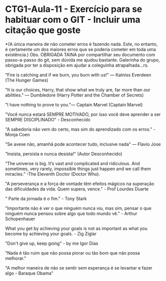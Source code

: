 # CTG1-Aula-11 - Exercício para se habituar com o GIT - Incluir uma citação que goste

\*(A única maneira de não cometer erros é fazendo nada. Este, no entanto, é certamente um dos maiores erros que se poderia cometer em toda uma existência.)
Obs. OBRIGADA TAINA por compartilhar seu documento com passo-a-passo do git, sem dúvida me ajudou bastante. Galerinha do grupo, obrigada por ter a disposição em ajudar a coleguinha atrapalhada...rs.

"Fire is catching and if we burn, you burn with us!" ― Katniss Everdeen (The Hunger Games)

"It is our choices, Harry, that show what we truly are, far more than our abilities." ― Dumbledore (Harry Potter and the Chamber of Secrets)

"I have nothing to prove to you."― Captain Marvel (Captain Marvel)

"Você nunca estará SEMPRE MOTIVADO, por isso você deve aprender a ser SEMPRE DISCIPLINADO" - Desconhecido

"A sabedoria não vem do certo, mas sim do aprendizado com os erros." - Monja Coen

"Se avexe não, amanhã pode acontecer tudo, inclusive nada" ― Flavio Jose

"Insista, persista e nunca desista!" (Autor Desconhecido)

“The universe is big. It’s vast and complicated and ridiculous. And sometimes, very rarely, impossible things just happen and we call them miracles.” -The Eleventh Doctor (Doctor Who).

"A perseverança e a força de vontade têm efeitos mágicos na superação das dificuldades da vida. Quem supera, vence." - Prof Lourdes Duarte

" Parte da jornada é o fim." - Tony Stark

"Importante não é ver o que ninguém nunca viu, mas sim, pensar o que ninguém nunca pensou sobre algo que todo mundo vê." - Arthur Schopenhauer

What you get by achieving your goals is not as important as what you become by achieving your goals. - Zig Ziglar


"Don't give up, keep going" - by me Igor Dias

"Nada é tão ruim que não possa piorar ou tão bom que não possa melhorar."

"A melhor maneira de não se sentir sem esperança é se levantar e fazer algo - Baraque Obama"

